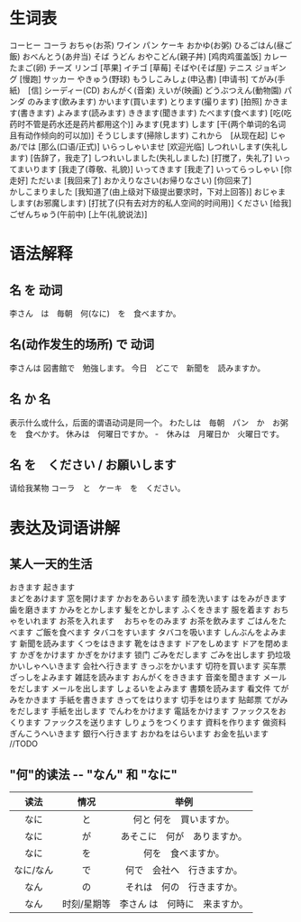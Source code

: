 # 生词表
コーヒー
コーラ
おちゃ(お茶)
ワイン
パン
ケーキ
おかゆ(お粥)
ひるごはん(昼ご飯)
おべんとう(あ弁当)
そば
うどん
おやこどん(親子丼)  [鸡肉鸡蛋盖饭]
カレー
たまご(卵)
チーズ
リンゴ  [苹果]
イチゴ  [草莓]
そばや(そば屋)
テニス
ジョギング  [慢跑]
サッカー
やきゅう(野球)
もうしこみしょ(申込書)  [申请书]
てがみ(手紙)　[信]
シーディー(CD)
おんがく(音楽)
えいが(映画)
どうぶつえん(動物園)
パンダ
のみます(飲みます)
かいます(買います)
とります(撮ります)  [拍照]
かきます(書きます)
よみます(読みます)
ききます(聞きます)
たべます(食べます)  [吃(吃药时不管是药水还是药片都用这个)]
みます(見ます)
します  [干(两个单词的名词且有动作倾向的可以加)]
そうじします(掃除します)
これから　[从现在起]
じゃあ/では [那么(口语/正式)]
いらっしゃいませ    [欢迎光临]
しつれいします(失礼します)  [告辞了，我走了]
しつれいしました(失礼しました)  [打搅了，失礼了]
いってまいります    [我走了(尊敬、礼貌)]
いってきます    [我走了]
いってらっしゃい    [你走好]
ただいま    [我回来了]
おかえりなさい(お帰りなさい)    [你回来了]    
かしこまりました    [我知道了(由上级对下级提出要求时，下对上回答)]
おじゃまします(お邪魔します)    [打扰了(只有去对方的私人空间的时间用)]
ください    [给我]
ごぜんちゅう(午前中)    [上午(礼貌说法)]

# 语法解释
## 名 を 动词
李さん　は　毎朝　何(なに)　を　食べますか。
## 名(动作发生的场所) で 动词 
李さんは 図書館で　勉強します。
今日　どこで　新聞を　読みますか。
## 名 か 名
表示什么或什么，后面的谓语动词是同一个。
わたしは　毎朝　パン　か　お粥を　食べかす。
休みは　何曜日ですか。
-　休みは　月曜日か　火曜日です。
## 名 を　ください / お願いします
请给我某物
コーラ　と　ケーキ　を　ください。

# 表达及词语讲解
## 某人一天的生活
おきます    起きます  
まどをあけます  窓を開けます
かおをあらいます 顔を洗います
はをみがきます  歯を磨きます
かみをとかします    髪をとかします
ふくをきます    服を着ます
おちゃをいれます    お茶を入れます　
おちゃをのみます    お茶を飲みます
ごはんをたべます    ご飯を食べます
タバコをすいます    タバコを吸います
しんぶんをよみます  新聞を読みます
くつをはきます  靴をはきます
ドアをしめます  ドアを閉めます
かぎをかけます  かぎをかけます  锁门
ごみをだします  ごみを出します  扔垃圾
かいしゃへいきます  会社へ行きます
きっぷをかいます    切符を買います  买车票
ざっしをよみます    雑誌を読みます
おんがくをききます  音楽を聞きます
メールをだします    メールを出します
しょるいをよみます  書類を読みます  看文件
てがみをかきます    手紙を書きます
きってをはります    切手をはります  贴邮票
てがみをだします    手紙を出します
でんわをかけます    電話をかけます
ファックスをおくります  ファックスを送ります
しりょうをつくります    資料を作ります  做资料
ぎんこうへいきます  銀行へ行きます
おかねをはらいます  お金を払います
//TODO





## "何"的读法 -- "なん" 和 "なに"
|读法|情况|举例|
|:-:|:-:|:-:|
|なに|と|何と 何を　買いますか。|
|なに|が|あそこに　何が　ありますか。|
|なに|を|何を　食べますか。|
|なに/なん|で|何で　会社へ　行きますか。|
|なん|の|それは　何の　行きますか。|
|なん|时刻/星期等|李さん は　何時に　来ますか。|
























